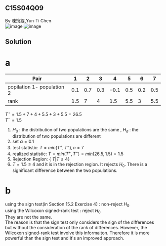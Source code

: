 ## C15S04Q09
By 陳筠緹,Yun-Ti Chen  
![image](https://github.com/user-attachments/assets/4098a449-8c08-4275-9319-dfa286bf37d3)
![image](https://github.com/user-attachments/assets/df1c41b7-2ec0-4e38-b283-369579a6d6d7)
## Solution 
# a
|Pair| 1 | 2 | 3 | 4 | 5 | 6 | 7 |
|----|---|---|---|---|---|---|---|
|popilation 1- population 2 |0.1|0.7|0.3|-0.1|0.5|0.2|0.5|
|rank|1.5| 7 | 4 |1.5| 5.5 | 3 | 5.5 | 

$T^+ = 1.5 + 7 + 4 + 5.5 + 3 + 5.5 = 26.5$  
$T^-=1.5$  
1. $H_0$ : the distribution of two populations are the same , $H_a$ : the distribution of two populations are different 
2. set $\alpha = 0.1$      
3. test statistic: $T = min(T^+, T^-) , n=7$    
4. realized statistic: $T = min(T^+, T^-) = min(26.5,1.5) = 1.5$    
5. Rejection Region: { $T | T \leq 4$}
6. $T=1.5\leq 4$ and it is in the rejection region. It rejects $H_0.$ There is a significant difference between the two populations.

# b
using the sign test(in Section 15.2 Exercise 4) : non-reject $H_0$  
using the Wilcoxon signed-rank test : reject $H_0$   
They are not the same.  
The reason is that the sign test only considers the sign of the differences but without the consideration of the rank of differences. However, the Wilcoxon signed-rank test involve this informaiton. Therefore it is more powerful than the sign test and it's an improved approach.

 
